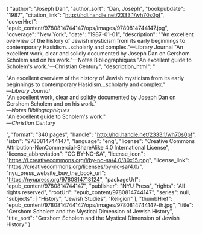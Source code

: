 {
  "author": "Joseph Dan",
  "author_sort": "Dan, Joseph",
  "bookpubdate": "1987",
  "citation_link": "http://hdl.handle.net/2333.1/wh70s0pf",
  "coverHref": "epub_content/9780814744147/ops/images/9780814744147.jpg",
  "coverage": "New York",
  "date": "1987-01-01",
  "description": "\"An excellent overview of the history of Jewish mysticism from its early beginnings to contemporary Hasidism...scholarly and complex.\"—Library Journal \"An excellent work, clear and solidly documented by Joseph Dan on Gershom Scholem and on his work.\"—Notes Bibliographiques \"An excellent guide to Scholem's work.\"—Christian Century",
  "description_html": "<p>\"An excellent overview of the history of Jewish mysticism from its early beginnings to contemporary Hasidism...scholarly and complex.\"<br>—<i>Library Journal</i><br> \"An excellent work, clear and solidly documented by Joseph Dan on Gershom Scholem and on his work.\"<br>—<i>Notes Bibliographiques</i><br> \"An excellent guide to Scholem's work.\"<br>—<i>Christian Century</i></p>",
  "format": "340 pages",
  "handle": "http://hdl.handle.net/2333.1/wh70s0pf",
  "isbn": "9780814744147",
  "language": "eng",
  "license": "Creative Commons Attribution-NonCommercial-ShareAlike 4.0 International License",
  "license_abbreviation": "CC BY-NC-SA",
  "license_icon": "https://i.creativecommons.org/l/by-nc-sa/4.0/80x15.png",
  "license_link": "https://creativecommons.org/licenses/by-nc-sa/4.0/",
  "nyu_press_website_buy_the_book_url": "https://nyupress.org/9780814718124",
  "packageUrl": "epub_content/9780814744147",
  "publisher": "NYU Press",
  "rights": "All rights reserved",
  "rootUrl": "epub_content/9780814744147",
  "series": null,
  "subjects": [
    "History",
    "Jewish Studies",
    "Religion"
  ],
  "thumbHref": "epub_content/9780814744147/ops/images/9780814744147-th.jpg",
  "title": "Gershom Scholem and the Mystical Dimension of Jewish History",
  "title_sort": "Gershom Scholem and the Mystical Dimension of Jewish History"
}
